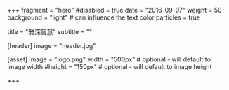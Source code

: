 +++
fragment = "hero"
#disabled = true
date = "2016-09-07"
weight = 50
background = "light" # can influence the text color
particles = true

title = "雅深智慧"
subtitle = ""

[header]
  image = "header.jpg"

[asset]
  image = "logo.png"
  width = "500px" # optional - will default to image width
  #height = "150px" # optional - will default to image height

+++

